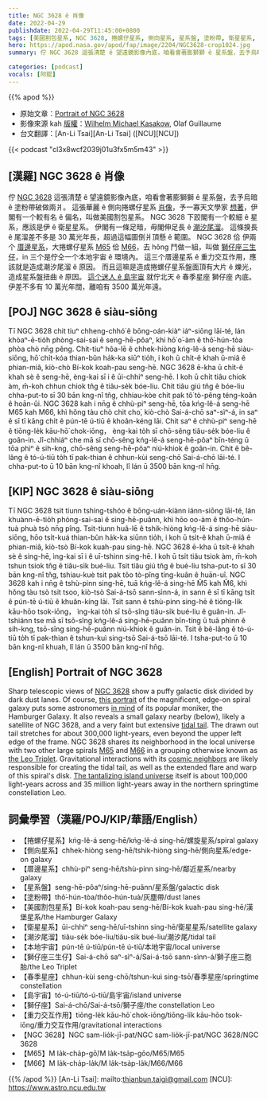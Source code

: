```yaml
---
title: NGC 3628 ê 肖像
date: 2022-04-29
publishdate: 2022-04-29T11:45:00+0800
tags: [美國割包星系, NGC 3628, 捲螺仔星系, 側向星系, 星系盤, 塗粉帶, 衛星星系, 潮汐尾溜, 本地宇宙, 獅仔座三生仔, 島宇宙, 獅仔座, 厝邊星系, 重力交互作用, 春季星座]
hero: https://apod.nasa.gov/apod/fap/image/2204/NGC3628-crop1024.jpg
summary: 佇 NGC 3628 這張清楚 ê 望遠鏡影像內底，咱看會著膨獅獅 ê 星系盤，去予烏暗 ê 塗粉帶破做兩爿。

categories: [podcast]
vocals: [阿錕]
---
```


{{% apod %}}

- 原始文章：[Portrait of NGC 3628](https://apod.nasa.gov/apod/ap220429.html)
- 影像來源 kah [版權][copyright]：[Wilhelm Michael Kasakow](mailto:info@hk-bildhauer.de), Olaf Guillaume
- 台文翻譯：[An-Li Tsai][An-Li Tsai] ([NCU][NCU])

{{< podcast "cl3x8wcf2039j01u3fx5m5m43" >}}

## [漢羅] NGC 3628 ê 肖像
佇 [NGC 3628][NGC 3628] 這張清楚 ê 望遠鏡影像內底，咱看會著膨獅獅 ê 星系盤，去予烏暗 ê 塗粉帶破做兩爿。
這張華麗 ê 側向捲螺仔星系 [肖像][this portrait]，予一寡天文學家 [想著][in mind]，伊閣有一个較有名 ê 偏名，叫做美國割包星系。
NGC 3628 下跤閣有一个較細 ê 星系，應該是伊 ê 衛星星系。
伊閣有一條足暗，毋閣伸足長 ê [潮汐尾溜][tidal tail]。
這條搝長 ê 尾溜差不多是 30 萬光年長，超過這幅圖倒爿頂懸 ê 範圍。
NGC 3628 佮 伊兩个 [厝邊星系][cosmic neighbors]，大捲螺仔星系 [M65][M65] 佮 [M66][M66]，去 hŏng 鬥做一組，叫做 [獅仔座三生仔][the Leo Triplet]，in 三个是佇仝一个本地宇宙 ê 環境內。
這三个厝邊星系 ê 重力交互作用，應該就是造成潮汐尾溜 ê 原因。
而且這嘛是造成捲螺仔星系盤面頂有大片 ê 爍光，造成星系盤扭曲 ê 原因。
[這个迷人 ê 島宇宙][The tantalizing island universe] 就佇北天 ê 春季星座 獅仔座 內底。
伊差不多有 10 萬光年闊，離咱有 3500 萬光年遠。


## [POJ] NGC 3628 ê siàu-siōng
Tī NGC 3628 chit tiuⁿ chheng-chhó͘ ê bōng-oán-kiàⁿ iáⁿ-siōng lāi-té, lán khòaⁿ-ē-tio̍h phòng-sai-sai ê seng-hē-pôaⁿ, khì hō͘ o͘-àm ê thô͘-hún-tòa phòa chò nn̄g pêng.
Chit-tiuⁿ hôa-lē ê chhek-hiòng kńg-lê-á seng-hē siàu-siōng, hō͘ chi̍t-kóa thian-bûn ha̍k-ka siūⁿ tio̍h, i koh ū chi̍t-ê khah ū-miâ ê phian-miâ, kiò-chò Bí-kok koah-pau seng-hē.
NGC 3628 ē-kha ū chi̍t-ê khah sè ê seng-hē, èng-kai sī i ê ūi-chhiⁿ seng-hē.
I koh ū chi̍t tiâu chiok àm, m̄-koh chhun chiok tn̂g ê tiâu-se̍k bóe-liu.
Chit tiâu giú tn̂g ê bóe-liu chha-put-to sī 30 bān kng-nî tn̂g, chhiau-kòe chit pak tô͘ tò-pêng téng-koân ê hoān-ûi.
NGC 3628 kah i nn̄g ê chhù-piⁿ seng-hē, tōa kńg-lê-á seng-hē M65 kah M66, khì hŏng tàu chò chit cho͘, kiò-chò Sai-á-chō saⁿ-sìⁿ-á, in saⁿ ê sī tī kāng chi̍t ê pún-tē ú-tiū ê khoân-kéng lāi.
Chit saⁿ ê chhù-piⁿ seng-hē ê tiōng-le̍k kāu-hō͘ chok-iōng， èng-kai to̍h sī chō-sêng tiâu-se̍k bóe-liu ê goân-in.
Jî-chhiáⁿ che mā sī chō-sêng kńg-lê-á seng-hē-pôaⁿ bīn-téng ū tōa phìⁿ ê sih-kng, chō-sêng seng-hē-pôaⁿ niú-khiok ê goân-in.
Chit ê bê-lâng ê tó-ú-tiū to̍h tī pak-thian ê chhun-kùi seng-chō Sai-á-chō lāi-té.
I chha-put-to ū 10 bān kng-nî khoah, lî lán ū 3500 bān kng-nî hn̄g.

## [KIP] NGC 3628 ê siàu-siōng
Tī NGC 3628 tsit tiunn tshing-tshóo ê bōng-uán-kiànn iánn-siōng lāi-té, lán khuànn-ē-tio̍h phòng-sai-sai ê sing-hē-puânn, khì hōo oo-àm ê thôo-hún-tuà phuà tsò nn̄g pîng.
Tsit-tiunn huâ-lē ê tshik-hiòng kńg-lê-á sing-hē siàu-siōng, hōo tsi̍t-kuá thian-bûn ha̍k-ka siūnn tio̍h, i koh ū tsi̍t-ê khah ū-miâ ê phian-miâ, kiò-tsò Bí-kok kuah-pau sing-hē.
NGC 3628 ē-kha ū tsi̍t-ê khah sè ê sing-hē, ìng-kai sī i ê uī-tshinn sing-hē.
I koh ū tsi̍t tiâu tsiok àm, m̄-koh tshun tsiok tn̂g ê tiâu-si̍k bué-liu.
Tsit tiâu giú tn̂g ê bué-liu tsha-put-to sī 30 bān kng-nî tn̂g, tshiau-kuè tsit pak tôo tò-pîng tíng-kuân ê huān-uî.
NGC 3628 kah i nn̄g ê tshù-pinn sing-hē, tuā kńg-lê-á sing-hē M̌5 kah M̌6, khì hŏng tàu tsò tsit tsoo, kiò-tsò Sai-á-tsō sann-sìnn-á, in sann ê sī tī kāng tsi̍t ê pún-tē ú-tiū ê khuân-kíng lāi.
Tsit sann ê tshù-pinn sing-hē ê tiōng-li̍k kāu-hōo tsok-iōng， ìng-kai to̍h sī tsō-sîng tiâu-si̍k bué-liu ê guân-in.
Jî-tshiánn tse mā sī tsō-sîng kńg-lê-á sing-hē-puânn bīn-tíng ū tuā phìnn ê sih-kng, tsō-sîng sing-hē-puânn niú-khiok ê guân-in.
Tsit ê bê-lâng ê tó-ú-tiū to̍h tī pak-thian ê tshun-kuì sing-tsō Sai-á-tsō lāi-té.
I tsha-put-to ū 10 bān kng-nî khuah, lî lán ū 3500 bān kng-nî hn̄g.

## [English] Portrait of NGC 3628
Sharp telescopic views of [NGC 3628][NGC 3628] show a puffy galactic disk divided by dark dust lanes.
Of course, [this portrait][this portrait] of the magnificent, edge-on spiral galaxy puts some astronomers [in mind][in mind] of its popular moniker, the Hamburger Galaxy.
It also reveals a small galaxy nearby (below), likely a satellite of NGC 3628, and a very faint but extensive [tidal tail][tidal tail].
The drawn out tail stretches for about 300,000 light-years, even beyond the upper left edge of the frame.
NGC 3628 shares its neighborhood in the local universe with two other large spirals [M65][M65] and [M66][M66] in a grouping otherwise known as [the Leo Triplet][the Leo Triplet].
Gravitational interactions with its [cosmic neighbors][cosmic neighbors] are likely responsible for creating the tidal tail, as well as the extended flare and warp of this spiral's disk.
[The tantalizing island universe][The tantalizing island universe] itself is about 100,000 light-years across and 35 million light-years away in the northern springtime constellation Leo.

## 詞彙學習（漢羅/POJ/KIP/華語/English）
- 【捲螺仔星系】kńg-lê-á seng-hē/kńg-lê-á sing-hē/螺旋星系/spiral galaxy
- 【側向星系】chhek-hiòng seng-hē/tshik-hiòng sing-hē/側向星系/edge-on galaxy
- 【厝邊星系】chhù-piⁿ seng-hē/tshù-pinn sing-hē/鄰近星系/nearby galaxy
- 【星系盤】seng-hē-pôaⁿ/sing-hē-puânn/星系盤/galactic disk
- 【塗粉帶】thô͘-hún-tòa/thôo-hún-tuà/灰塵帶/dust lanes
- 【美國割包星系】Bí-kok koah-pau seng-hē/Bí-kok kuah-pau sing-hē/漢堡星系/the Hamburger Galaxy
- 【衛星星系】ūi-chhiⁿ seng-hē/uī-tshinn sing-hē/衛星星系/satellite galaxy
- 【潮汐尾溜】tiâu-se̍k bóe-liu/tiâu-si̍k bué-liu/潮汐尾/tidal tail
- 【本地宇宙】pún-tē ú-tiū/pún-tē ú-tiū/本地宇宙/local universe
- 【獅仔座三生仔】Sai-á-chō saⁿ-sìⁿ-á/Sai-á-tsō sann-sìnn-á/獅子座三胞胎/the Leo Triplet
- 【春季星座】chhun-kùi seng-chō/tshun-kuì sing-tsō/春季星座/springtime constellation
- 【島宇宙】tó-ú-tiū/tó-ú-tiū/島宇宙/island universe
- 【獅仔座】Sai-á-chō/Sai-á-tsō/獅子座/the constellation Leo
- 【重力交互作用】tiōng-le̍k kāu-hō͘ chok-iōng/tiōng-li̍k kāu-hōo tsok-iōng/重力交互作用/gravitational interactions
- 【NGC 3628】NGC sam-lio̍k-jī-pat/NGC sam-lio̍k-jī-pat/NGC 3628/NGC 3628
- 【M65】M la̍k-cha̍p-gō͘/M la̍k-tsa̍p-gōo/M65/M65
- 【M66】M la̍k-cha̍p-la̍k/M la̍k-tsa̍p-la̍k/M66/M66

{{% /apod %}}
[An-Li Tsai]: mailto:thianbun.taigi@gmail.com
[NCU]: https://www.astro.ncu.edu.tw

[copyright]: https://apod.nasa.gov/apod/fap/lib/about_apod.html#srapply

[NGC 3628]:http://messier.seds.org/xtra/ngc/n3628.html
[this portrait]:http://www.stein-exclusiv.de/NGC3628-crop.jpg
[in mind]:https://apod.nasa.gov/apod/ap020807.html
[tidal tail]:https://apod.nasa.gov/apod/ap121108.html
[M65]:https://apod.nasa.gov/apod/ap070601.html
[M66]:https://apod.nasa.gov/apod/ap101113.html
[the Leo Triplet]:https://apod.nasa.gov/apod/ap110803.html
[cosmic neighbors]:https://hubblesite.org/contents/media/images/2002/11/1181-Image.html?news=true
[The tantalizing island universe]:https://www.youtube.com/watch?v=c8AKo9sS45E
